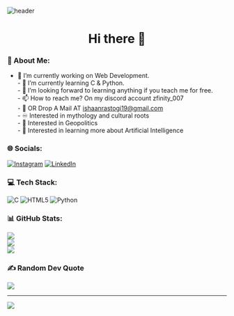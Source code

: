 ![header](https://capsule-render.vercel.app/api?type=waving&color=gradient&customColorList=7)
<h1 align="center"> Hi there 👋</h1>

### 💫 About Me:
- 🔭 I’m currently working on Web Development.<br> - 🌱 I’m currently learning C & Python. <br> - 💞️ I’m looking forward to learning anything if you teach me for free.
<br> - 📫 How to reach me? On my discord account zfinity_007 <br> - 💌 OR Drop A Mail AT ishaanrastogi19@gmail.com <br> - ♾️ Interested in mythology and cultural roots
<br> - 🧠 Interested in Geopolitics <br> - 🤖 Interested in learning more about Artificial Intelligence


### 🌐 Socials:
[![Instagram](https://img.shields.io/badge/Instagram-%23E4405F.svg?logo=Instagram&logoColor=white)](https://www.instagram.com/sci_boy007/) [![LinkedIn](https://img.shields.io/badge/LinkedIn-%230077B5.svg?logo=linkedin&logoColor=white)](https://www.linkedin.com/in/allfinity/) 

### 💻 Tech Stack:
![C](https://img.shields.io/badge/c-%2300599C.svg?style=for-the-badge&logo=c&logoColor=white) ![HTML5](https://img.shields.io/badge/html5-%23E34F26.svg?style=for-the-badge&logo=html5&logoColor=white) ![Python](https://img.shields.io/badge/python-3670A0?style=for-the-badge&logo=python&logoColor=ffdd54)

### 📊 GitHub Stats:
![](https://github-readme-stats.vercel.app/api?username=TridentifyIshaan&theme=radical&hide_border=false&include_all_commits=false&count_private=true)<br/>
![](https://github-readme-streak-stats.herokuapp.com/?user=TridentifyIshaan&theme=radical&hide_border=false)<br/>
![](https://github-readme-stats.vercel.app/api/top-langs/?username=TridentifyIshaan&theme=radical&hide_border=false&include_all_commits=false&count_private=true&layout=compact)

### ✍️ Random Dev Quote
![](https://quotes-github-readme.vercel.app/api?type=horizontal&theme=radical)

---
[![](https://visitcount.itsvg.in/api?id=TridentifyIshaan&icon=0&color=0)](https://visitcount.itsvg.in)


<!---
TridentifyIshaan/TridentifyIshaan is a ✨ special ✨ repository because its `README.md` (this file) appears on your GitHub profile.
You can click the Preview link to take a look at your changes.
--->
